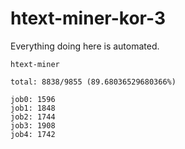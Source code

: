 # htext-miner-kor-3

Everything doing here is automated.

```
htext-miner

total: 8838/9855 (89.68036529680366%)

job0: 1596
job1: 1848
job2: 1744
job3: 1908
job4: 1742
```